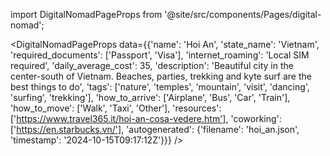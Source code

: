 
import DigitalNomadPageProps from '@site/src/components/Pages/digital-nomad';

<DigitalNomadPageProps
    data={{'name': 'Hoi An', 'state_name': 'Vietnam', 'required_documents': ['Passport', 'Visa'], 'internet_roaming': 'Local SIM required', 'daily_average_cost': 35, 'description': 'Beautiful city in the center-south of Vietnam. Beaches, parties, trekking and kyte surf are the best things to do', 'tags': ['nature', 'temples', 'mountain', 'visit', 'dancing', 'surfing', 'trekking'], 'how_to_arrive': ['Airplane', 'Bus', 'Car', 'Train'], 'how_to_move': ['Walk', 'Taxi', 'Other'], 'resources': ['https://www.travel365.it/hoi-an-cosa-vedere.htm'], 'coworking': ['https://en.starbucks.vn/'], 'autogenerated': {'filename': 'hoi_an.json', 'timestamp': '2024-10-15T09:17:12Z'}}}
/>
